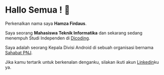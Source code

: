 # Hallo Semua ! 👋

Perkenalkan nama saya **Hamza Firdaus**.

Saya seorang **Mahasiswa Teknik Informatika** dan sekarang sedang menempuh Studi Independen di [Dicoding](https://www.dicoding.com/).

Saya adalah seorang Kepala Divisi Android di sebuah organisasi bernama [Sahabat PNJ](https://www.instagram.com/sahabat_pnj/).

Jika kamu tertarik untuk berkenalan denganku, silakan ikuti akun [Linkedin](https://www.linkedin.com/in/hamza-firdaus-439709153/)ku ya.
<!--
**hamzafrd/hamzafrd** is a ✨ _special_ ✨ repository because its `README.md` (this file) appears on your GitHub profile.

Here are some ideas to get you started:

- 🔭 I’m currently working on ...
- 🌱 I’m currently learning ...
- 👯 I’m looking to collaborate on ...
- 🤔 I’m looking for help with ...
- 💬 Ask me about ...
- 📫 How to reach me: ...
- 😄 Pronouns: ...
- ⚡ Fun fact: ...
-->
